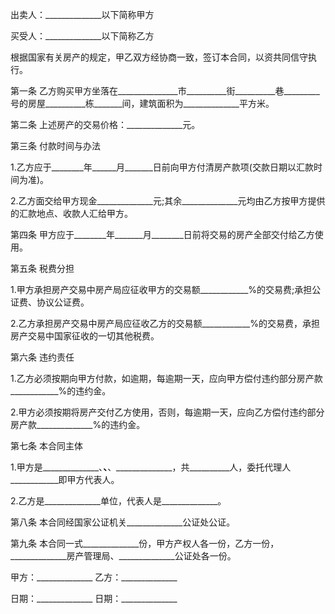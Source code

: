
 


出卖人：______________以下简称甲方


买受人：______________以下简称乙方


根据国家有关房产的规定，甲乙双方经协商一致，签订本合同，以资共同信守执行。


第一条 乙方购买甲方坐落在_______________市__________街__________巷_________号的房屋__________栋_______间，建筑面积为______________平方米。


第二条 上述房产的交易价格：______________元。


第三条 付款时间与办法


1.乙方应于________年______月_______日前向甲方付清房产款项(交款日期以汇款时间为准)。


2.乙方面交给甲方现金______________元;其余______________元均由乙方按甲方提供的汇款地点、收款人汇给甲方。


第四条 甲方应于________年_______月________日前将交易的房产全部交付给乙方使用。


第五条 税费分担


1.甲方承担房产交易中房产局应征收甲方的交易额____________%的交易费;承担公证费、协议公证费。


2.乙方承担房产交易中房产局应征收乙方的交易额____________%的交易费，承担房产交易中国家征收的一切其他税费。


第六条 违约责任


1.乙方必须按期向甲方付款，如逾期，每逾期一天，应向甲方偿付违约部分房产款____________%的违约金。


2.甲方必须按期将房产交付乙方使用，否则，每逾期一天，应向乙方偿付违约部分房产款______________%的违约金。


第七条 本合同主体


1.甲方是______________、______________、______________、______________，共__________人，委托代理人____________即甲方代表人。


2.乙方是______________单位，代表人是______________。


第八条 本合同经国家公证机关______________公证处公证。


第九条 本合同一式______________份，甲方产权人各一份，乙方一份，______________房产管理局、______________公证处各一份。


甲方：______________ 乙方：______________


日期：______________ 日期：______________
 


 

 
 
 
 
 
  


  
 

  


  


  
 
 
 
 

